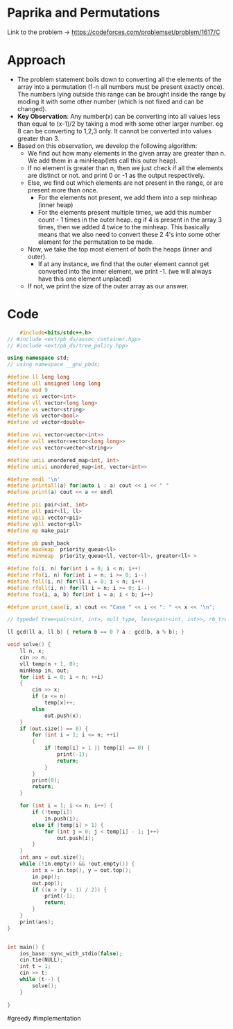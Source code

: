 # Paprika and Permutations

Link to the problem -> https://codeforces.com/problemset/problem/1617/C

# Approach
- The problem statement boils down to converting all the elements of the array into a permutation (1-n all numbers must be present exactly once). The numbers lying outside this range can be brought inside the range by moding it with some other number (which is not fixed and can be changed). 
- **Key Observation**: Any number(x) can be converting into all values less than equal to (x-1)/2 by taking a mod with some other larger number. eg 8 can be converting to 1,2,3 only. It cannot be converted into values greater than 3.
- Based on this observation, we develop the following algorithm:
	- We find out how many elements in the given array are greater than n. We add them in  a minHeap(lets call this outer heap). 
	- If no element is greater than n, then we just check if all the elements are distinct or not. and print 0 or -1 as the output respectively. 
	- Else, we find out which elements are not present in the range, or are present more than once. 
		- For the elements not present, we add them into a sep minheap (inner heap)
		- For the elements present multiple times, we add this number count - 1 times in the outer heap. 
		  eg if 4 is present in the array 3 times, then we added 4 twice to the minheap. This basically means that we also need to convert these 2 4's into some other element for the permutation to be made. 
	- Now, we take the top most element of both the heaps (inner and outer). 
		- If at any instance, we find that the outer element cannot get converted into the inner element, we print -1. (we will always have this one element unplaced)
	- If not, we print the size of the outer array as our answer. 

# Code
```cpp
	#include<bits/stdc++.h>
// #include <ext/pb_ds/assoc_container.hpp>
// #include <ext/pb_ds/tree_policy.hpp>

using namespace std;
// using namespace __gnu_pbds;

#define ll long long
#define ull unsigned long long
#define mod 9
#define vi vector<int>
#define vll vector<long long>
#define vs vector<string>
#define vb vector<bool>
#define vd vector<double>

#define vvi vector<vector<int>>
#define vvll vector<vector<long long>>
#define vvs vector<vector<string>>

#define umii unordered_map<int, int>
#define umivi unordered_map<int, vector<int>>

#define endl '\n'
#define printall(a) for(auto i : a) cout << i << " "
#define print(a) cout << a << endl

#define pii pair<int, int>
#define pll pair<ll, ll>
#define vpii vector<pii>
#define vpll vector<pll>
#define mp make_pair

#define pb push_back
#define maxHeap  priority_queue<ll>
#define minHeap  priority_queue<ll, vector<ll>, greater<ll> >

#define fo(i, n) for(int i = 0; i < n; i++)
#define rfo(i, n) for(int i = n; i >= 0; i--)
#define foll(i, n) for(ll i = 0; i < n; i++)
#define rfoll(i, n) for(ll i = n; i >= 0; i--)
#define foa(i, a, b) for(int i = a; i < b; i++)

#define print_case(i, x) cout << "Case " << i << ": " << x << '\n';

// typedef tree<pair<int, int>, null_type, less<pair<int, int>>, rb_tree_tag, tree_order_statistics_node_update> pbds;

ll gcd(ll a, ll b) { return b == 0 ? a : gcd(b, a % b); }

void solve() {
	ll n, x;
	cin >> n;
	vll temp(n + 1, 0);
	minHeap in, out;
	for (int i = 0; i < n; ++i)
	{
		cin >> x;
		if (x <= n)
			temp[x]++;
		else
			out.push(x);
	}
	if (out.size() == 0) {
		for (int i = 1; i <= n; ++i)
		{
			if (temp[i] > 1 || temp[i] == 0) {
				print(-1);
				return;
			}
		}
		print(0);
		return;
	}

	for (int i = 1; i <= n; i++) {
		if (!temp[i])
			in.push(i);
		else if (temp[i] > 1) {
			for (int j = 0; j < temp[i] - 1; j++)
				out.push(i);
		}
	}
	int ans = out.size();
	while (!in.empty() && !out.empty()) {
		int x = in.top(), y = out.top();
		in.pop();
		out.pop();
		if ((x > (y - 1) / 2)) {
			print(-1);
			return;
		}
	}
	print(ans);
}


int main() {
	ios_base::sync_with_stdio(false);
	cin.tie(NULL);
	int t = 1;
	cin >> t;
	while (t--) {
		solve();
	}

}
```
#greedy #implementation 
